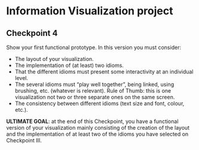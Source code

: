 # Information Visualization project

## Checkpoint 4
Show your first functional prototype. In this version you must consider:
-    The layout of your visualization.
-    The implementation of (at least) two idioms.
-    That the different idioms must present some interactivity at an individual level.
-    The several idioms must “play well together”, being linked, using brushing, etc. (whatever is relevant). Rule of Thumb: this is one visualization not two or three separate ones on the same screen.
-    The consistency between different idioms (text size and font, colour, etc.).

**ULTIMATE GOAL**: at the end of this Checkpoint, you have a functional version of your visualization
mainly consisting of the creation of the layout and the implementation of at least two of the idioms
you have selected on Checkpoint III.
